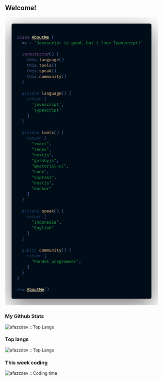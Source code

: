 ## Welcome!

![About Me](https://github.com/afazzdev/afazzdev/blob/master/assets/AboutMe.png)

### My Github Stats

<p align="left"><img src="https://github-readme-stats.vercel.app/api?username=afazzdev" alt="afazzdev :: Top Langs" /></p>

### Top langs

<p align="left"><img src="https://github-readme-stats.vercel.app/api/top-langs/?username=afazzdev&layout=compact&count_private=true&show_icons=true" alt="afazzdev :: Top Langs" /></p>

### This week coding

<p align="left"><img src="https://github-readme-stats.vercel.app/api/wakatime?username=afazzdev" alt="afazzdev :: Coding time" /></p>
